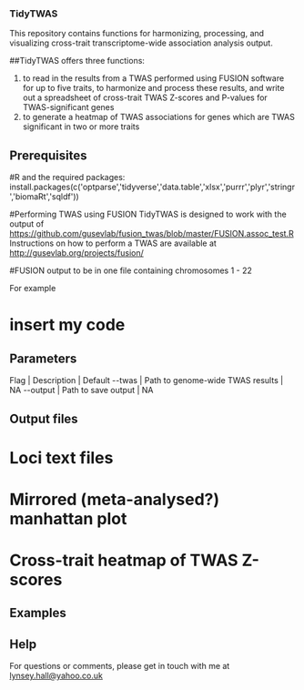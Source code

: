 ### TidyTWAS
This repository contains functions for harmonizing, processing, and visualizing cross-trait transcriptome-wide association analysis output.

##TidyTWAS offers three functions:
1) to read in the results from a TWAS performed using FUSION software for up to five traits, to harmonize and process these results, and write out a spreadsheet of cross-trait TWAS Z-scores and P-values for TWAS-significant genes
2) to generate a heatmap of TWAS associations for genes which are TWAS significant in two or more traits

## Prerequisites
#R and the required packages:
install.packages(c('optparse','tidyverse','data.table','xlsx','purrr','plyr','stringr','biomaRt','sqldf'))

#Performing TWAS using FUSION
TidyTWAS is designed to work with the output of https://github.com/gusevlab/fusion_twas/blob/master/FUSION.assoc_test.R
Instructions on how to perform a TWAS are available at http://gusevlab.org/projects/fusion/

#FUSION output to be in one file containing chromosomes 1 - 22

For example
# insert my code

## Parameters
Flag | Description | Default
--twas | Path to genome-wide TWAS results | NA
--output | Path to save output | NA 

## Output files
# Loci text files
# Mirrored (meta-analysed?) manhattan plot
# Cross-trait heatmap of TWAS Z-scores

## Examples


## Help
For questions or comments, please get in touch with me at lynsey.hall@yahoo.co.uk 
